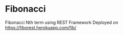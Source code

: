 # Fibonacci
Fibonacci Nth term using REST Framework
Deployed on https://fiborest.herokuapp.com/fib/
